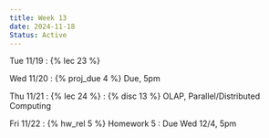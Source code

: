 ```yaml
---
title: Week 13
date: 2024-11-18
Status: Active
---
```


Tue 11/19
: {% lec 23 %}

Wed 11/20
: {% proj_due 4 %} Due, 5pm

Thu 11/21
: {% lec 24 %}
: {% disc 13 %} OLAP, Parallel/Distributed Computing

Fri 11/22
: {% hw_rel 5 %} Homework 5
  : Due Wed 12/4, 5pm
